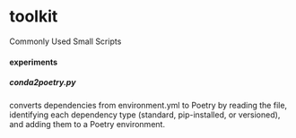 # toolkit
Commonly Used Small Scripts

#### experiments
##### conda2poetry.py
converts dependencies from environment.yml to Poetry by reading the file, identifying each dependency type (standard, pip-installed, or versioned), and adding them to a Poetry environment.
